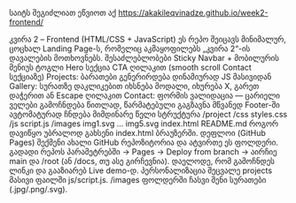 
საიტს შეგიძლიათ ეწვიოთ აქ  https://akakileqvinadze.github.io/week2-frontend/


კვირა 2 – Frontend (HTML/CSS + JavaScript)
ეს რეპო შეიცავს მინიმალურ, ცოცხალ Landing Page-ს, რომელიც აკმაყოფილებს „კვირა 2“-ის დავალების მოთხოვნებს.
შესაძლებლობები
Sticky Navbar + მობილურის მენიუს ტოგლი
Hero სექცია CTA ღილაკით (smooth scroll Contact სექციაზე)
Projects: ბარათები გენერირდება დინამიურად JS მასივიდან
Gallery: სურათზე დაკლიკებით იხსნება მოდალი, იხურება X, გარეთ დაჭერით ან Escape ღილაკით
Contact: ფორმის ვალიდაცია — ცარიელი ველები გამოჩნდება წითლად, წარმატებული გაგზავნა მწვანედ
Footer-ში ავტომატურად ჩნდება მიმდინარე წელი
სტრუქტურა
/project
  /css
    styles.css
  /js
    script.js
  /images
    img1.svg ... img5.svg
  index.html
  README.md
როგორ დავიწყო
უბრალოდ გახსენი index.html ბრაუზერში.
დეფლოი (GitHub Pages)
შექმენი ახალი GitHub რეპოზიტორია და ატვირთე ეს ფოლდერი.
გადადი რეპოს პარამეტრებში → Pages → Deploy from branch → აირჩიე main და /root (ან /docs, თუ ასე გირჩევნია).
დაელოდე, რომ გამოჩნდეს ლინკი და გააზიარებ Live demo-დ.
პერსონალიზაცია
შეცვალე projects მასივი ფაილში js/script.js.
/images ფოლდერში ჩასვი შენი სურათები (.jpg/.png/.svg).
